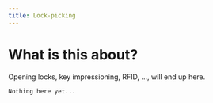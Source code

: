 ```yaml
---
title: Lock-picking
---
```


# What is this about?
Opening locks, key impressioning, RFID, ..., will end up here.

```
Nothing here yet...
```